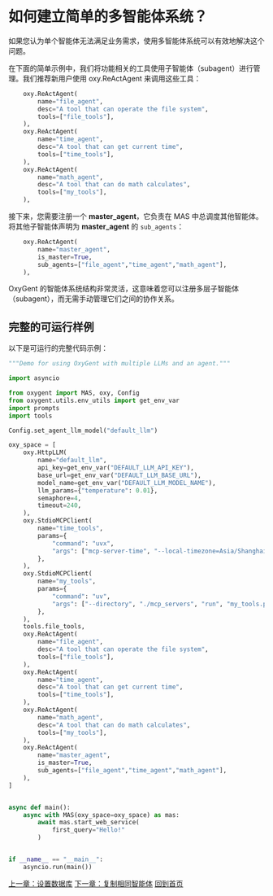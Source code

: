 # 如何建立简单的多智能体系统？

如果您认为单个智能体无法满足业务需求，使用多智能体系统可以有效地解决这个问题。

在下面的简单示例中，我们将功能相关的工具使用子智能体（subagent）进行管理。我们推荐新用户使用 oxy.ReActAgent 来调用这些工具：

```python
    oxy.ReActAgent(
        name="file_agent",
        desc="A tool that can operate the file system",
        tools=["file_tools"],
    ),
    oxy.ReActAgent(
        name="time_agent",
        desc="A tool that can get current time",
        tools=["time_tools"],
    ),
    oxy.ReActAgent(
        name="math_agent",
        desc="A tool that can do math calculates",
        tools=["my_tools"],
    ),
```

接下来，您需要注册一个 **master_agent**，它负责在 MAS 中总调度其他智能体。将其他子智能体声明为 **master_agent** 的 `sub_agents`：
```python
    oxy.ReActAgent(
        name="master_agent",
        is_master=True,
        sub_agents=["file_agent","time_agent","math_agent"],
    ),
```

OxyGent 的智能体系统结构非常灵活，这意味着您可以注册多层子智能体（subagent），而无需手动管理它们之间的协作关系。

## 完整的可运行样例

以下是可运行的完整代码示例：

```python
"""Demo for using OxyGent with multiple LLMs and an agent."""

import asyncio

from oxygent import MAS, oxy, Config
from oxygent.utils.env_utils import get_env_var
import prompts
import tools

Config.set_agent_llm_model("default_llm")

oxy_space = [
    oxy.HttpLLM(
        name="default_llm",
        api_key=get_env_var("DEFAULT_LLM_API_KEY"),
        base_url=get_env_var("DEFAULT_LLM_BASE_URL"),
        model_name=get_env_var("DEFAULT_LLM_MODEL_NAME"),
        llm_params={"temperature": 0.01},
        semaphore=4,
        timeout=240,
    ),
    oxy.StdioMCPClient(
        name="time_tools",
        params={
            "command": "uvx",
            "args": ["mcp-server-time", "--local-timezone=Asia/Shanghai"],
        },
    ),
    oxy.StdioMCPClient(
        name="my_tools",
        params={
            "command": "uv",
            "args": ["--directory", "./mcp_servers", "run", "my_tools.py"],
        },
    ),
    tools.file_tools,
    oxy.ReActAgent(
        name="file_agent",
        desc="A tool that can operate the file system",
        tools=["file_tools"],
    ),
    oxy.ReActAgent(
        name="time_agent",
        desc="A tool that can get current time",
        tools=["time_tools"],
    ),
    oxy.ReActAgent(
        name="math_agent",
        desc="A tool that can do math calculates",
        tools=["my_tools"],
    ),
    oxy.ReActAgent(
        name="master_agent",
        is_master=True,
        sub_agents=["file_agent","time_agent","math_agent"],
    ),
]


async def main():
    async with MAS(oxy_space=oxy_space) as mas:
        await mas.start_web_service(
            first_query="Hello!"
        )


if __name__ == "__main__":
    asyncio.run(main())
```

[上一章：设置数据库](./3_1_set_database.md)
[下一章：复制相同智能体](./6_1_moa.md)
[回到首页](./readme.md)